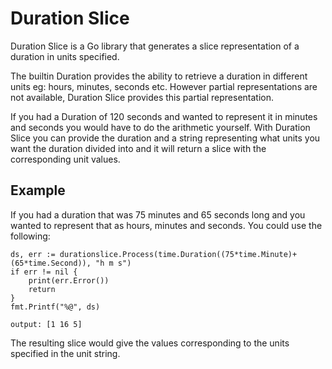 # Duration Slice
Duration Slice is a Go library that generates a slice representation
of a duration in units specified.

The builtin Duration provides the ability to retrieve a duration
in different units eg: hours, minutes, seconds etc. However partial
representations are not available, Duration Slice provides this partial
representation.

If you had a Duration of 120 seconds and wanted to represent it in
minutes and seconds you would have to do the arithmetic yourself. With
Duration Slice you can provide the duration and a string representing
what units you want the duration divided into and it will return a slice
with the corresponding unit values.

## Example
If you had a duration that was 75 minutes and 65 seconds long and you wanted
to represent that as hours, minutes and seconds. You could use the following:

    ds, err := durationslice.Process(time.Duration((75*time.Minute)+(65*time.Second)), "h m s")
	if err != nil {
	    print(err.Error())
		return
	}
	fmt.Printf("%@", ds)
`output: [1 16 5]`

The resulting slice would give the values corresponding to the units
specified in the unit string.